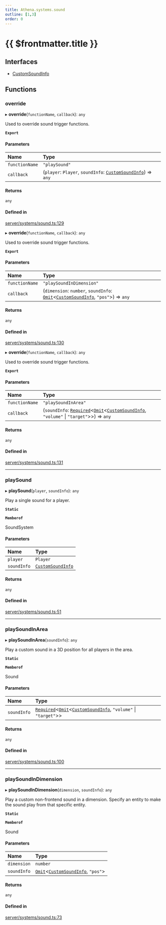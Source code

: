 ```yaml
---
title: Athena.systems.sound
outline: [1,3]
order: 0
---
```


# {{ $frontmatter.title }}


## Interfaces

- [CustomSoundInfo](../interfaces/server_systems_sound_CustomSoundInfo.md)

## Functions

### override

▸ **override**(`functionName`, `callback`): `any`

Used to override sound trigger functions.

**`Export`**

#### Parameters

| Name | Type |
| :------ | :------ |
| `functionName` | ``"playSound"`` |
| `callback` | (`player`: `Player`, `soundInfo`: [`CustomSoundInfo`](../interfaces/server_systems_sound_CustomSoundInfo.md)) => `any` |

#### Returns

`any`

#### Defined in

[server/systems/sound.ts:129](https://github.com/Stuyk/altv-athena/blob/ae8402672/src/core/server/systems/sound.ts#L129)

▸ **override**(`functionName`, `callback`): `any`

Used to override sound trigger functions.

**`Export`**

#### Parameters

| Name | Type |
| :------ | :------ |
| `functionName` | ``"playSoundInDimension"`` |
| `callback` | (`dimension`: `number`, `soundInfo`: [`Omit`](server_player_inventory__internal_.md#Omit)<[`CustomSoundInfo`](../interfaces/server_systems_sound_CustomSoundInfo.md), ``"pos"``\>) => `any` |

#### Returns

`any`

#### Defined in

[server/systems/sound.ts:130](https://github.com/Stuyk/altv-athena/blob/ae8402672/src/core/server/systems/sound.ts#L130)

▸ **override**(`functionName`, `callback`): `any`

Used to override sound trigger functions.

**`Export`**

#### Parameters

| Name | Type |
| :------ | :------ |
| `functionName` | ``"playSoundInArea"`` |
| `callback` | (`soundInfo`: [`Required`](server_extensions_extColshape__internal_.md#Required)<[`Omit`](server_player_inventory__internal_.md#Omit)<[`CustomSoundInfo`](../interfaces/server_systems_sound_CustomSoundInfo.md), ``"volume"`` \| ``"target"``\>\>) => `any` |

#### Returns

`any`

#### Defined in

[server/systems/sound.ts:131](https://github.com/Stuyk/altv-athena/blob/ae8402672/src/core/server/systems/sound.ts#L131)

___

### playSound

▸ **playSound**(`player`, `soundInfo`): `any`

Play a single sound for a player.

**`Static`**

**`Memberof`**

SoundSystem

#### Parameters

| Name | Type |
| :------ | :------ |
| `player` | `Player` |
| `soundInfo` | [`CustomSoundInfo`](../interfaces/server_systems_sound_CustomSoundInfo.md) |

#### Returns

`any`

#### Defined in

[server/systems/sound.ts:51](https://github.com/Stuyk/altv-athena/blob/ae8402672/src/core/server/systems/sound.ts#L51)

___

### playSoundInArea

▸ **playSoundInArea**(`soundInfo`): `any`

Play a custom sound in a 3D position for all players in the area.

**`Static`**

**`Memberof`**

Sound

#### Parameters

| Name | Type |
| :------ | :------ |
| `soundInfo` | [`Required`](server_extensions_extColshape__internal_.md#Required)<[`Omit`](server_player_inventory__internal_.md#Omit)<[`CustomSoundInfo`](../interfaces/server_systems_sound_CustomSoundInfo.md), ``"volume"`` \| ``"target"``\>\> |

#### Returns

`any`

#### Defined in

[server/systems/sound.ts:100](https://github.com/Stuyk/altv-athena/blob/ae8402672/src/core/server/systems/sound.ts#L100)

___

### playSoundInDimension

▸ **playSoundInDimension**(`dimension`, `soundInfo`): `any`

Play a custom non-frontend sound in a dimension.
Specify an entity to make the sound play from that specific entity.

**`Static`**

**`Memberof`**

Sound

#### Parameters

| Name | Type |
| :------ | :------ |
| `dimension` | `number` |
| `soundInfo` | [`Omit`](server_player_inventory__internal_.md#Omit)<[`CustomSoundInfo`](../interfaces/server_systems_sound_CustomSoundInfo.md), ``"pos"``\> |

#### Returns

`any`

#### Defined in

[server/systems/sound.ts:73](https://github.com/Stuyk/altv-athena/blob/ae8402672/src/core/server/systems/sound.ts#L73)
